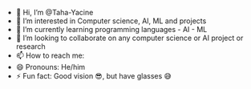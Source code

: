 - 👋 Hi, I’m @Taha-Yacine
- 👀 I’m interested in Computer science, AI, ML and projects
- 🌱 I’m currently learning programming languages - AI - ML
- 💞️ I’m looking to collaborate on any computer science or AI project or research
- 📫 How to reach me: 
- 😄 Pronouns: He/him
- ⚡ Fun fact: Good vision 😎, but have glasses 😅

<!---
Taha-Yacine/Taha-Yacine is a ✨ special ✨ repository because its `README.md` (this file) appears on your GitHub profile.
You can click the Preview link to take a look at your changes.
--->
